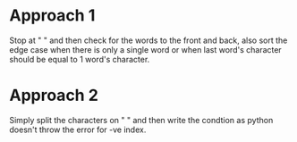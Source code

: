 # Approach 1
Stop at " " and then check for the words to the front and back, also sort the edge case when there is 
only a single word or when last word's character should be equal to 1 word's character.

# Approach 2
Simply split the characters on " " and then write the condtion as python doesn't throw the error for -ve index.
 
